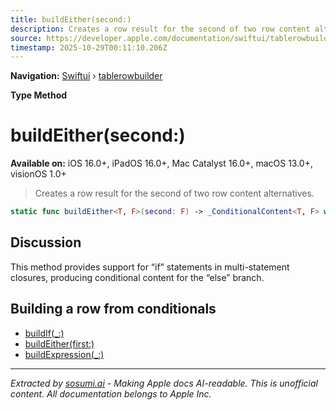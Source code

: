 ```yaml
---
title: buildEither(second:)
description: Creates a row result for the second of two row content alternatives.
source: https://developer.apple.com/documentation/swiftui/tablerowbuilder/buildeither(second:)
timestamp: 2025-10-29T00:11:10.206Z
---
```


**Navigation:** [Swiftui](/documentation/swiftui) › [tablerowbuilder](/documentation/swiftui/tablerowbuilder)

**Type Method**

# buildEither(second:)

**Available on:** iOS 16.0+, iPadOS 16.0+, Mac Catalyst 16.0+, macOS 13.0+, visionOS 1.0+

> Creates a row result for the second of two row content alternatives.

```swift
static func buildEither<T, F>(second: F) -> _ConditionalContent<T, F> where Value == T.TableRowValue, T : TableRowContent, F : TableRowContent, T.TableRowValue == F.TableRowValue
```

## Discussion

This method provides support for “if” statements in multi-statement closures, producing conditional content for the “else” branch.

## Building a row from conditionals

- [buildIf(_:)](/documentation/swiftui/tablerowbuilder/buildif(_:))
- [buildEither(first:)](/documentation/swiftui/tablerowbuilder/buildeither(first:))
- [buildExpression(_:)](/documentation/swiftui/tablerowbuilder/buildexpression(_:))

---

*Extracted by [sosumi.ai](https://sosumi.ai) - Making Apple docs AI-readable.*
*This is unofficial content. All documentation belongs to Apple Inc.*
